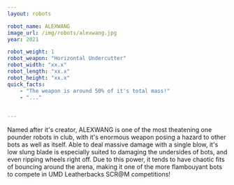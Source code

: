 ```yaml
---
layout: robots

robot_name: ALEXWANG
image_url: /img/robots/alexwang.jpg
year: 2021

robot_weight: 1
robot_weapon: "Horizontal Undercutter"
robot_width: "xx.x"
robot_length: "xx.x"
robot_height: "xx.x"
quick_facts:
    - "The weapon is around 50% of it's total mass!"
    - "..."
    

---
```


Named after it's creator, ALEXWANG is one of the most theatening one pounder robots in club, with it's enormous weapon posing a hazard to other bots as well as itself. Able to deal massive damage with a single blow, it's low slung blade is especially suited to damaging the undersides of bots, and even ripping wheels right off. Due to this power, it tends to have chaotic fits of bouncing around the arena, making it one of the more flambouyant bots to compete in UMD Leatherbacks SCR@M competitions!


    
